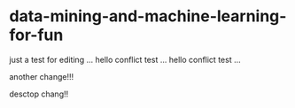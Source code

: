 # data-mining-and-machine-learning-for-fun

just a test for editing ...
hello conflict test ...
hello conflict test ...

another change!!!

desctop chang!!

